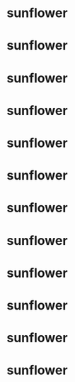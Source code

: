 # sunflower
# sunflower
# sunflower
# sunflower
# sunflower
# sunflower
# sunflower
# sunflower
# sunflower
# sunflower
# sunflower
# sunflower
